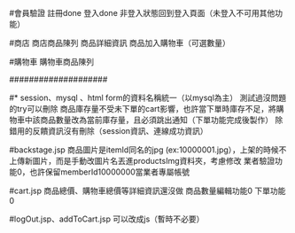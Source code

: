 #會員驗證
註冊done
登入done
非登入狀態回到登入頁面（未登入不可用其他功能）

#商店
商店商品陳列
商品詳細資訊
商品加入購物車（可選數量）

#購物車
購物車商品陳列

####################

#*
session、mysql 、html form的資料名稱統一（以mysql為主）
測試過沒問題的try可以刪除
商品庫存量不受未下單的cart影響，也許當下單時庫存不足，將購物車中該商品數量改為當前庫存量，且必須跳出通知（下單功能完成後製作）
除錯用的反饋資訊沒有刪除（session資訊、連線成功資訊）

#backstage.jsp
商品圖片是itemId同名的jpg (ex:10000001.jpg），上架的時候不上傳新圖片，而是手動改圖片名丟進productsImg資料夾，考慮修改
業者驗證功能0，也許保留memberId10000000當業者專屬帳號

#cart.jsp
商品總價、購物車總價等詳細資訊還沒做
商品數量編輯功能0
下單功能0

#logOut.jsp、addToCart.jsp
可以改成js（暫時不必要）
